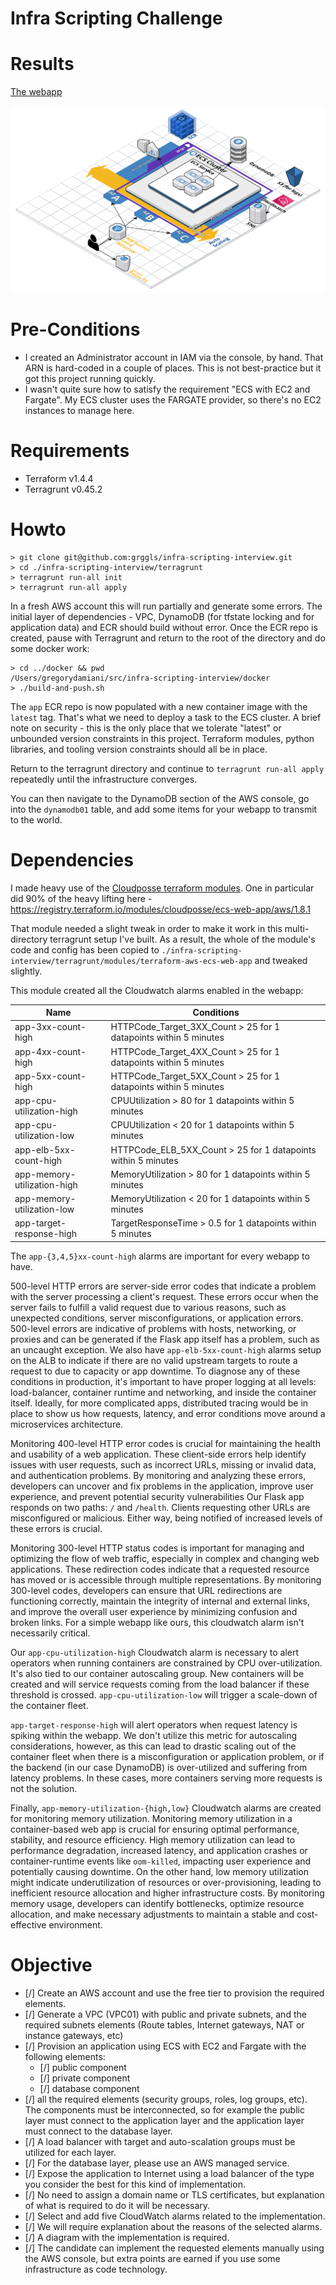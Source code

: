 # Infra Scripting Challenge

# Results

[The webapp](http://alb-1580287575.us-west-2.elb.amazonaws.com/)

![Reference Architecture Diagram](webapp-diagram.png "Reference Architecture Diagram")

# Pre-Conditions

- I created an Administrator account in IAM via the console, by hand. That ARN is hard-coded in a couple of places. This is not best-practice but it got this project running quickly.
- I wasn't quite sure how to satisfy the requirement "ECS with EC2 and Fargate". My ECS cluster uses the FARGATE provider, so there's no EC2 instances to manage here.

# Requirements

 - Terraform v1.4.4
 - Terragrunt v0.45.2

# Howto

```
> git clone git@github.com:grggls/infra-scripting-interview.git
> cd ./infra-scripting-interview/terragrunt
> terragrunt run-all init
> terragrunt run-all apply
```

In a fresh AWS account this will run partially and generate some errors. The initial layer of dependencies - VPC, DynamoDB (for tfstate locking and for application data) and ECR should build without error. Once the ECR repo is created, pause with Terragrunt and return to the root of the directory and do some docker work:

```
> cd ../docker && pwd
/Users/gregorydamiani/src/infra-scripting-interview/docker
> ./build-and-push.sh
```

The `app` ECR repo is now populated with a new container image with the `latest` tag. That's what we need to deploy a task to the ECS cluster. A brief note on security - this is the only place that we tolerate "latest" or unbounded version constraints in this project. Terraform modules, python libraries, and tooling version constraints should all be in place.

Return to the terragrunt directory and continue to `terragrunt run-all apply` repeatedly until the infrastructure converges.

You can then navigate to the DynamoDB section of the AWS console, go into the `dynamodb01` table, and add some items for your webapp to transmit to the world.

# Dependencies

I made heavy use of the [Cloudposse terraform modules](https://registry.terraform.io/namespaces/cloudposse). One in particular did 90% of the heavy lifting here - https://registry.terraform.io/modules/cloudposse/ecs-web-app/aws/1.8.1

That module needed a slight tweak in order to make it work in this multi-directory terragrunt setup I've built. As a result, the whole of the module's code and config has been copied to `./infra-scripting-interview/terragrunt/modules/terraform-aws-ecs-web-app` and tweaked slightly.

This module created all the Cloudwatch alarms enabled in the webapp:

|Name | Conditions |
|-----|------------|
|app-3xx-count-high | HTTPCode_Target_3XX_Count > 25 for 1 datapoints within 5 minutes |
|app-4xx-count-high | HTTPCode_Target_4XX_Count > 25 for 1 datapoints within 5 minutes |
|app-5xx-count-high | HTTPCode_Target_5XX_Count > 25 for 1 datapoints within 5 minutes |
|app-cpu-utilization-high | CPUUtilization > 80 for 1 datapoints within 5 minutes |
|app-cpu-utilization-low | CPUUtilization < 20 for 1 datapoints within 5 minutes |
|app-elb-5xx-count-high | HTTPCode_ELB_5XX_Count > 25 for 1 datapoints within 5 minutes |
|app-memory-utilization-high | MemoryUtilization > 80 for 1 datapoints within 5 minutes |
|app-memory-utilization-low | MemoryUtilization < 20 for 1 datapoints within 5 minutes |
|app-target-response-high | TargetResponseTime > 0.5 for 1 datapoints within 5 minutes |

The `app-{3,4,5}xx-count-high` alarms are important for every webapp to have. 

500-level HTTP errors are server-side error codes that indicate a problem with the server processing a client's request. These errors occur when the server fails to fulfill a valid request due to various reasons, such as unexpected conditions, server misconfigurations, or application errors. 500-level errors are indicative of problems with hosts, networking, or proxies and can be generated if the Flask app itself has a problem, such as an uncaught exception. We also have `app-elb-5xx-count-high` alarms setup on the ALB to indicate if there are no valid upstream targets to route a request to due to capacity or app downtime. To diagnose any of these conditions in production, it's important to have proper logging at all levels: load-balancer, container runtime and networking, and inside the container itself. Ideally, for more complicated apps, distributed tracing would be in place to show us how requests, latency, and error conditions move around a microservices architecture.

Monitoring 400-level HTTP error codes is crucial for maintaining the health and usability of a web application. These client-side errors help identify issues with user requests, such as incorrect URLs, missing or invalid data, and authentication problems. By monitoring and analyzing these errors, developers can uncover and fix problems in the application, improve user experience, and prevent potential security vulnerabilities Our Flask app responds on two paths: `/` and `/health`. Clients requesting other URLs are misconfigured or malicious. Either way, being notified of increased levels of these errors is crucial.

Monitoring 300-level HTTP status codes is important for managing and optimizing the flow of web traffic, especially in complex and changing web applications. These redirection codes indicate that a requested resource has moved or is accessible through multiple representations. By monitoring 300-level codes, developers can ensure that URL redirections are functioning correctly, maintain the integrity of internal and external links, and improve the overall user experience by minimizing confusion and broken links. For a simple webapp like ours, this cloudwatch alarm isn't necessarily critical.

Our `app-cpu-utilization-high` Cloudwatch alarm is necessary to alert operators when running containers are constrained by CPU over-utilization. It's also tied to our container autoscaling group. New containers will be created and will service requests coming from the load balancer if these threshold is crossed. `app-cpu-utilization-low` will trigger a scale-down of the container fleet.

`app-target-response-high` will alert operators when request latency is spiking within the webapp. We don't utilize this metric for autoscaling considerations, however, as this can lead to drastic scaling out of the container fleet when there is a misconfiguration or application problem, or if the backend (in our case DynamoDB) is over-utilized and suffering from latency problems. In these cases, more containers serving more requests is not the solution.

Finally, `app-memory-utilization-{high,low}` Cloudwatch alarms are created for monitoring memory utilization. Monitoring memory utilization in a container-based web app is crucial for ensuring optimal performance, stability, and resource efficiency. High memory utilization can lead to performance degradation, increased latency, and application crashes or container-runtime events like `oom-killed`, impacting user experience and potentially causing downtime. On the other hand, low memory utilization might indicate underutilization of resources or over-provisioning, leading to inefficient resource allocation and higher infrastructure costs. By monitoring memory usage, developers can identify bottlenecks, optimize resource allocation, and make necessary adjustments to maintain a stable and cost-effective environment.

# Objective

- [/]  Create an AWS account and use the free tier to provision the required elements.
- [/]  Generate a VPC (VPC01) with public and private subnets, and the required subnets elements (Route tables, Internet gateways, NAT or instance gateways, etc)
- [/]  Provision an application using ECS with EC2 and Fargate with the following elements:
    - [/]  public component
    - [/]  private component
    - [/]  database component
- [/]  all the required elements (security groups, roles, log groups, etc). The components must be interconnected, so for example the public layer must connect to the application layer and the application layer must connect to the database layer.
- [/]  A load balancer with target and auto-scalation groups must be utilized for each layer.
- [/]  For the database layer, please use an AWS managed service.
- [/]  Expose the application to Internet using a load balancer of the type you consider the best for this kind of implementation.
- [/]  No need to assign a domain name or TLS certificates, but explanation of what is required to do it will be necessary.
- [/]  Select and add five CloudWatch alarms related to the implementation.
- [/]  We will require explanation about the reasons of the selected alarms.
- [/]  A diagram with the implementation is required.
- [/]  The candidate can implement the requested elements manually using the AWS console, but extra points are earned if you use some infrastructure as code technology.
